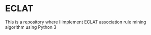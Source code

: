 # ECLAT
This is a repository where I implement ECLAT association rule mining algorithm using Python 3

